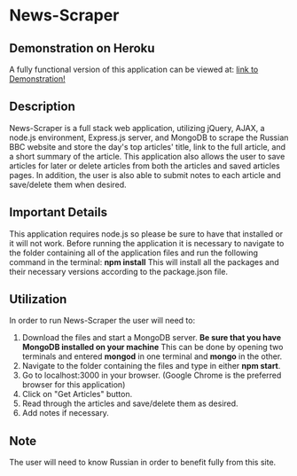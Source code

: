 # News-Scraper

## Demonstration on Heroku
A fully functional version of this application can be viewed at: [link to Demonstration!](https://arcane-tor-32857.herokuapp.com/)

## Description
 News-Scraper is a full stack web application, utilizing jQuery, AJAX, a node.js environment, Express.js server, and MongoDB to scrape the Russian BBC website and store the day's top articles' title, link to the full article, and a short summary of the article. This application also allows the user to save articles for later or delete articles from both the articles and saved articles pages. In addition, the user is also able to submit notes to each article and save/delete them when desired.

 ## Important Details
This application requires node.js so please be sure to have that installed or it will not work.
Before running the application it is necessary to navigate to the folder containing all of the application files and run the following command in the terminal: **npm install**
This will install all the packages and their necessary versions according to the package.json file.

## Utilization
In order to run News-Scraper the user will need to: 
1. Download the files and start a MongoDB server. **Be sure that you have MongoDB installed on your machine** This can be done by opening two terminals and entered **mongod** in one terminal and **mongo** in the other.
2. Navigate to the folder containing the files and type in either **npm start**.
3. Go to localhost:3000 in your browser. (Google Chrome is the preferred browser for this application)
4. Click on "Get Articles" button.
5. Read through the articles and save/delete them as desired.
6. Add notes if necessary.

## Note
The user will need to know Russian in order to benefit fully from this site.
